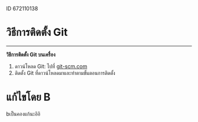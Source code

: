 ID 672110138

# วิธีการติดตั้ง Git

---

**วิธีการติดตั้ง Git บนเครื่อง**

1. ดาวน์โหลด Git: ไปที่ [git-scm.com](https://git-scm.com/downloads)
2. ติดตั้ง Git ที่ดาวน์โหลดมาและทำตามขั้นตอนการติดตั้ง


# แก้ไขโดย B

bเป็นคองแก้นะอิอิ

